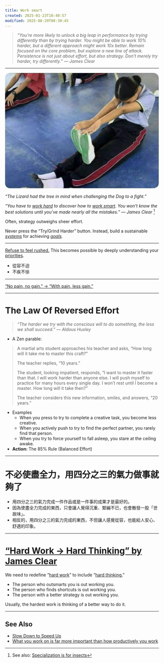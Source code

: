 ```yaml
---
title: Work smart
created: 2025-01-23T10:40:57
modified: 2025-08-29T08:30:45
---
```


> _“You’re more likely to unlock a big leap in performance by trying differently than by trying harder. You might be able to work 10% harder, but a different approach might work 10x better. Remain focused on the core problem, but explore a new line of attack. Persistence is not just about effort, but also strategy. Don’t merely try harder, try differently.” — James Clear_

---

![](../_attachments/9a3eae8dea307d8ae1c2f4adbde3bef9.png)

_“The Lizard had the tree in mind when challenging the Dog to a fight.”_

_“You have to [work hard](https://jamesclear.com/3-2-1/december-26-2024) to discover how to [work smart](work-smart.md). You won’t know the best solutions until you’ve made nearly all the mistakes.” — James Clear_ [^1]

Often, strategy outweighs sheer effort.

Never press the “Try/Grind Harder” button. Instead, build a sustainable _[systems](Systems%20over%20goals.md)_ for achieving _[goals](Goal%20Setting.md)._

---

[Refuse to feel rushed.](Slow%20Down%20to%20Speed%20Up.md) This becomes possible by deeply understanding your [priorities](Prioritization.md).

* 從容不迫
* 不疾不徐

---

[“No pain, no gain.” → “With pain, less gain.”](https://www.ryanhoover.me/post/the-fallacy-of-no-pain-no-gain)

---

# The Law Of Reversed Effort

> _“The harder we try with the conscious will to do something, the less we shall succeed.” — Aldous Huxley_

* A Zen parable:

> A martial arts student approaches his teacher and asks, “How long will it take me to master this craft?”
>
> The teacher replies, “10 years.”
>
> The student, looking impatient, responds, “I want to master it faster than that. I will work harder than anyone else. I will push myself to practice for many hours every single day. I won’t rest until I become a master. How long will it take then?”
>
> The teacher considers this new information, smiles, and answers, “20 years.”

* Examples
	* When you press to try to complete a creative task, you become less creative.
	* When you actively push to try to find the perfect partner, you rarely find that person.
	* When you try to force yourself to fall asleep, you stare at the ceiling awake.
* **Action:** The 85% Rule (Balanced Effort)

---

# 不必使盡全力，用四分之三的氣力做事就夠了

* 用四分之三的氣力完成一件作品或是一件事的成果才是最好的。
* 因為使盡全力完成的東西，只會讓人覺得沉重、緊繃不已，也會散發一股「世故味」。
* 相反的，用四分之三的氣力完成的東西，不但讓人感覺從容，也能給人安心、舒適的印象。

---

# [“Hard Work → Hard Thinking” by James Clear](https://x.com/JamesClear/status/1382433293686210568)

We need to redefine “[hard work](Work%20hard.md)” to include “[hard thinking.](Planning%20and%20preparation%20help%20maximize%20your%20productivity.md)”

* The person who outsmarts you is out working you.
* The person who finds shortcuts is out working you.
* The person with a better strategy is out working you.

Usually, the hardest work is thinking of a better way to do it.

---

## See Also

* [Slow Down to Speed Up](Slow%20Down%20to%20Speed%20Up.md)
* [What you work on is far more important than how productively you work](what-you-work-on-is-far-more-important-than-how-productively-you-work.md)

[^1]: See also: [Specialization is for insects](specialization-is-for-insects.md)

